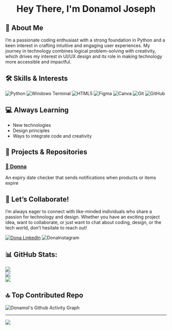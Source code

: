 <h1 align="center">Hey There, I'm Donamol Joseph</h1>

<H2> 💫 About Me </H2>


<p>I’m a passionate coding enthusiast with a strong foundation in Python and a keen interest in crafting intuitive and engaging user experiences. My journey in technology combines logical problem-solving with creativity, which drives my interest in UI/UX design and its role in making technology more accessible and impactful.</p>

<h2>🛠️ Skills & Interests</h2>

![Python](https://img.shields.io/badge/python-3670A0?style=for-the-badge&logo=python&logoColor=ffdd54) ![Windows Terminal](https://img.shields.io/badge/Windows%20Terminal-%234D4D4D.svg?style=for-the-badge&logo=windows-terminal&logoColor=white) ![HTML5](https://img.shields.io/badge/html5-%23E34F26.svg?style=for-the-badge&logo=html5&logoColor=white) ![Figma](https://img.shields.io/badge/figma-%23F24E1E.svg?style=for-the-badge&logo=figma&logoColor=white) ![Canva](https://img.shields.io/badge/Canva-%2300C4CC.svg?style=for-the-badge&logo=Canva&logoColor=white) ![Git](https://img.shields.io/badge/git-%23F05033.svg?style=for-the-badge&logo=git&logoColor=white) ![GitHub](https://img.shields.io/badge/github-%23121011.svg?style=for-the-badge&logo=github&logoColor=white)

<h2>💻 Always Learning</h2> 

- New technologies
- Design principles
- Ways to integrate code and creativity


<h2>🌟 Projects & Repositories</h2> 

 ### [🚀 Donna](https://github.com/Donamol-Joseph/Donna)

<p>An expiry date checker that sends notifications when products or items expire</p> 




## 🤝 Let’s Collaborate!  

<p>I’m always eager to connect with like-minded individuals who share a passion for technology and design. Whether you have an exciting project idea, want to collaborate, or just want to chat about coding, design, or the tech world, don’t hesitate to reach out!  </p>

[![Dona LinkedIn](https://img.shields.io/badge/LinkedIn-%230077B5.svg?style=flat-square&logo=linkedin&logoColor=white)](https://linkedin.com/in/donamoljoseph/) 
![DonaInstagram](https://img.shields.io/badge/Instagram-red?style=flat-square&logo=instagram)


## 📊 GitHub Stats:
![](https://github-readme-stats.vercel.app/api?username=Donamol-Joseph&theme=nightowl&hide_border=false&include_all_commits=false&count_private=false)<br/>
![](https://github-readme-streak-stats.herokuapp.com/?user=Donamol-Joseph&theme=nightowl&hide_border=false)<br/>
![](https://github-readme-stats.vercel.app/api/top-langs/?username=Donamol-Joseph&theme=nightowl&hide_border=false&include_all_commits=false&count_private=false&layout=compact)

## 🔝 Top Contributed Repo
![Donamol's Github Activity Graph](https://github-readme-activity-graph.vercel.app/graph?username=Donamol-Joseph&theme=nightowl&height=300)



---
[![](https://visitcount.itsvg.in/api?id=Donamol-Joseph&icon=0&color=0)](https://visitcount.itsvg.in)

<!-- Proudly created with GPRM ( https://gprm.itsvg.in ) -->
